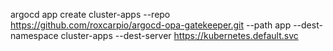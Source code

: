 argocd app create cluster-apps --repo https://github.com/roxcarpio/argocd-opa-gatekeeper.git --path app --dest-namespace cluster-apps --dest-server https://kubernetes.default.svc